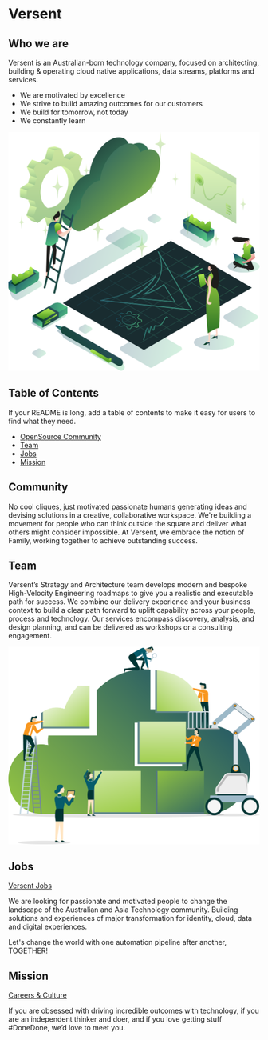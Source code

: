 # Versent

## Who we are

Versent is an Australian-born technology company, focused on architecting, building & operating cloud native applications, data streams, platforms and services.

- We are motivated by excellence
- We strive to build amazing outcomes for our customers
- We build for tomorrow, not today
- We constantly learn


![We are Versent](../assets/images/company.png)


## Table of Contents 

If your README is long, add a table of contents to make it easy for users to find what they need.

- [OpenSource Community](#community)
- [Team](#team)
- [Jobs](#jobs)
- [Mission](#mission)

## Community

No cool cliques, just motivated passionate humans generating ideas and devising solutions in a creative, collaborative workspace. We're building a movement for people who can think outside the square and deliver what others might consider impossible. At Versent, we embrace the notion of Family, working together to achieve outstanding success.

## Team

Versent’s Strategy and Architecture team develops modern and bespoke High-Velocity Engineering roadmaps to give you a realistic and executable path for success. We combine our delivery experience and your business context to build a clear path forward to uplift capability across your people, process and technology. Our services encompass discovery, analysis, and design planning, and can be delivered as workshops or a consulting engagement.

![The Cloud](../assets/images/cloud.png)


## Jobs

[Versent Jobs](https://www.linkedin.com/company/versent/jobs/)

We are looking for passionate and motivated people to change the landscape of the Australian and Asia Technology community.
Building solutions and experiences of major transformation for identity, cloud, data and digital experiences.

Let's change the world with one automation pipeline after another, TOGETHER!

## Mission

[Careers & Culture](https://versent.com.au/careers/)

If you are obsessed with driving incredible outcomes with technology, if you are an independent thinker and doer, and if you love getting stuff #DoneDone, we’d love to meet you.
